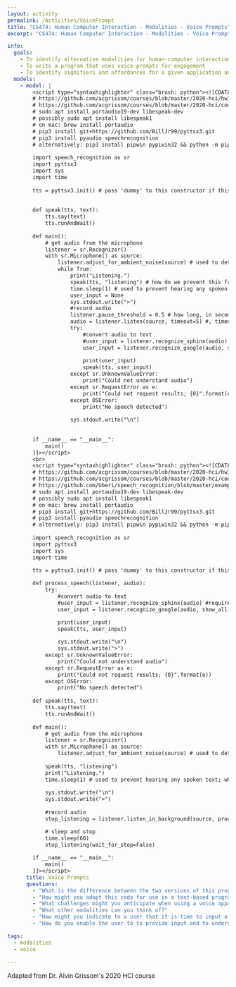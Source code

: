 ```yaml
---
layout: activity
permalink: /Activities/VoicePrompt
title: "CS474: Human Computer Interaction - Modalities - Voice Prompts"
excerpt: "CS474: Human Computer Interaction - Modalities - Voice Prompts"

info: 
  goals: 
    - To identify alternative modalities for human-computer interaction
    - To write a program that uses voice prompts for engagement
    - To identify signifiers and affordances for a given application and modality
  models:
    - model: |
        <script type="syntaxhighlighter" class="brush: python"><![CDATA[
        # https://github.com/acgrissom/courses/blob/master/2020-hci/hw1_voiceui.md
        # https://github.com/acgrissom/courses/blob/master/2020-hci/code/recognize_speech.py
        # sudo apt install portaudio19-dev libespeak-dev
        # possibly sudo apt install libespeak1
        # on mac: brew install portaudio
        # pip3 install git+https://github.com/BillJr99/pyttsx3.git
        # pip3 install pyaudio speechrecognition
        # alternatively: pip3 install pipwin pypiwin32 && python -m pipwin install pyaudio
          
        import speech_recognition as sr
        import pyttsx3
        import sys
        import time
          
        tts = pyttsx3.init() # pass 'dummy' to this constructor if this call fails due to a lack of voice drivers (but will disable speech)
          
          
        def speak(tts, text):
            tts.say(text)
            tts.runAndWait()
          
        def main():
            # get audio from the microphone                                                                       
            listener = sr.Recognizer()                                                                                   
            with sr.Microphone() as source:
                listener.adjust_for_ambient_noise(source) # used to detect silence to stop listening after a phrase is spoken
                while True:
                    print("Listening.")
                    speak(tts, "listening") # how do we prevent this from being spoken every time an exception is thrown?
                    time.sleep(1) # used to prevent hearing any spoken text; what else could we do?
                    user_input = None
                    sys.stdout.write(">")
                    #record audio
                    listener.pause_threshold = 0.5 # how long, in seconds, to observe silence before processing what was heard
                    audio = listener.listen(source, timeout=5) #, timeout = N throws an OSError after N seconds if nothing is heard.  can also call listen_in_background(source, callback) and specify a function callback that accepts the recognizer and the audio when data is heard via a thread
                    try:
                        #convert audio to text
                        #user_input = listener.recognize_sphinx(audio) #requires PocketSphinx installation
                        user_input = listener.recognize_google(audio, show_all = False) # set show_all to True to get a dictionary of all possible translations
          
                        print(user_input)
                        speak(tts, user_input)
                    except sr.UnknownValueError:
                        print("Could not understand audio")
                    except sr.RequestError as e:
                        print("Could not request results; {0}".format(e))
                    except OSError:
                        print("No speech detected")
                          
                    sys.stdout.write("\n")
          
          
        if __name__ == "__main__":
            main()
        ]]></script>   
        <br>
        <script type="syntaxhighlighter" class="brush: python"><![CDATA[
        # https://github.com/acgrissom/courses/blob/master/2020-hci/hw1_voiceui.md
        # https://github.com/acgrissom/courses/blob/master/2020-hci/code/recognize_speech.py
        # https://github.com/Uberi/speech_recognition/blob/master/examples/background_listening.py
        # sudo apt install portaudio19-dev libespeak-dev
        # possibly sudo apt install libespeak1
        # on mac: brew install portaudio
        # pip3 install git+https://github.com/BillJr99/pyttsx3.git
        # pip3 install pyaudio speechrecognition
        # alternatively: pip3 install pipwin pypiwin32 && python -m pipwin install pyaudio
          
        import speech_recognition as sr
        import pyttsx3
        import sys
        import time
          
        tts = pyttsx3.init() # pass 'dummy' to this constructor if this call fails due to a lack of voice drivers (but will disable speech)

        def process_speech(listener, audio):  
            try:
                #convert audio to text
                #user_input = listener.recognize_sphinx(audio) #requires PocketSphinx installation
                user_input = listener.recognize_google(audio, show_all = False) # set show_all to True to get a dictionary of all possible translations

                print(user_input)
                speak(tts, user_input)
                
                sys.stdout.write("\n")
                sys.stdout.write(">")        
            except sr.UnknownValueError:
                print("Could not understand audio")
            except sr.RequestError as e:
                print("Could not request results; {0}".format(e))
            except OSError:
                print("No speech detected")
                    
        def speak(tts, text):
            tts.say(text)
            tts.runAndWait()
          
        def main():
            # get audio from the microphone                                                                       
            listener = sr.Recognizer()
            with sr.Microphone() as source:
                listener.adjust_for_ambient_noise(source) # used to detect silence to stop listening after a phrase is spoken
                
            speak(tts, "listening") 
            print("Listening.")
            time.sleep(1) # used to prevent hearing any spoken text; what else could we do?
            
            sys.stdout.write("\n")
            sys.stdout.write(">")
                
            #record audio
            stop_listening = listener.listen_in_background(source, process_speech)

            # sleep and stop
            time.sleep(60)
            stop_listening(wait_for_stop=False)
          
        if __name__ == "__main__":
            main()
        ]]></script>          
      title: Voice Prompts
      questions:
        - "What is the difference between the two versions of this program?"
        - "How might you adapt this code for use in a text-based program you've written in the past?"
        - "What challenges might you anticipate when using a voice approach, particularly with respect to accessibility, and how might you address them?"
        - "What other modalities can you think of?"
        - "How might you indicate to a user that it is time to input a certain value, and indicate what kinds of values are permissible?"
        - "How do you enable the user to to provide input and to understand output at the right time?"

tags:
  - modalities
  - voice
  
---
```


Adapted from Dr. Alvin Grissom's 2020 HCI course